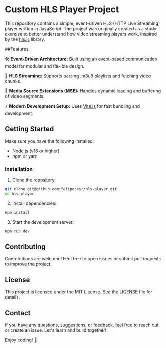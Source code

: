 # Custom HLS Player Project

This repository contains a simple, event-driven HLS (HTTP Live Streaming) player written in JavaScript. The project was originally created as a study exercise to better understand how video streaming players work, inspired by the [hls.js](https://github.com/video-dev/hls.js) library.

##Features

🛠 **Event-Driven Architecture:** Built using an event-based communication model for modular and flexible design.

🎥 **HLS Streaming:** Supports parsing .m3u8 playlists and fetching video chunks.

🔌 **Media Source Extensions (MSE):** Handles dynamic loading and buffering of video segments.

⚡ **Modern Development Setup:** Uses [Vite.js](https://vitejs.dev/) for fast bundling and development.

## Getting Started

Make sure you have the following installed:

* Node.js (v18 or higher)
* npm or yarn

### Installation

1. Clone the repository:

```bash
git clone git@github.com:felipecesr/hls-player.git
cd hls-player
```

2. Install dependencies:

```bash
npm install
```

3. Start the development server:

```bash
npm run dev
```

## Contributing

Contributions are welcome! Feel free to open issues or submit pull requests to improve the project.

## License

This project is licensed under the MIT License. See the LICENSE file for details.

## Contact

If you have any questions, suggestions, or feedback, feel free to reach out or create an issue. Let's learn and build together!

Enjoy coding! 🚀
